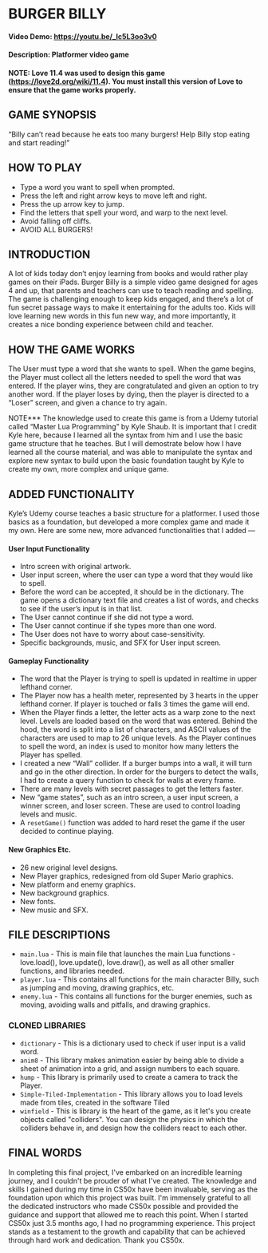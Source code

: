 
# BURGER BILLY
#### Video Demo: https://youtu.be/_lc5L3oo3v0
#### Description: Platformer video game 
#### NOTE: Love 11.4 was used to design this game (https://love2d.org/wiki/11.4). You must install this version of Love to ensure that the game works properly.


## GAME SYNOPSIS
“Billy can’t read because he eats too many burgers! Help Billy stop eating and start reading!”


## HOW TO PLAY
- Type a word you want to spell when prompted.
- Press the left and right arrow keys to move left and right.
- Press the up arrow key to jump.
- Find the letters that spell your word, and warp to the next level.
- Avoid falling off cliffs.
- AVOID ALL BURGERS!



## INTRODUCTION
A lot of kids today don’t enjoy learning from books and would rather play games on their iPads. Burger Billy is a simple video game designed for ages 4 and up, that parents and teachers can use to teach reading and spelling. The game is challenging enough to keep kids engaged, and there’s a lot of fun secret passage ways to make it entertaining for the adults too. Kids will love learning new words in this fun new way, and more importantly, it creates a nice bonding experience between child and teacher.  


## HOW THE GAME WORKS
The User must type a word that she wants to spell. When the game begins, the Player must collect all the letters needed to spell the word that was entered. If the player wins, they are congratulated and given an option to try another word. If the player loses by dying, then the player is directed to a “Loser” screen, and given a chance to try again.

NOTE*** The knowledge used to create this game is from a Udemy tutorial called “Master Lua Programming” by Kyle Shaub. It is important that I credit Kyle here, because I learned all the syntax from him and I use the basic game structure that he teaches. But I will demostrate below how I have learned all the course material, and was able to manipulate the syntax and explore new syntax to build upon the basic foundation taught by Kyle to create my own, more complex and unique game. 


## ADDED FUNCTIONALITY
Kyle’s Udemy course teaches a basic structure for a platformer. I used those basics as a foundation, but developed a more complex game and made it my own. Here are some new, more advanced functionalities that I added —

#### User Input Functionality
- Intro screen with original artwork.
- User input screen, where the user can type a word that they would like to spell.
- Before the word can be accepted, it should be in the dictionary. The game opens a dictionary text file and creates a list of words, and checks to see if the user’s input is in that list. 
- The User cannot continue if she did not type a word.
- The User cannot continue if she types more than one word.
- The User does not have to worry about case-sensitivity.
- Specific backgrounds, music, and SFX for User input screen.

#### Gameplay Functionality
- The word that the Player is trying to spell is updated in realtime in upper lefthand corner.
- The Player now has a health meter, represented by 3 hearts in the upper lefthand corner. If player is touched or falls 3 times the game will end.
- When the Player finds a letter, the letter acts as a warp zone to the next level. Levels are loaded based on the word that was entered. Behind the hood, the word is split into a list of characters, and ASCII values of the characters are used to map to 26 unique levels. As the Player continues to spell the word, an index is used to monitor how many letters the Player has spelled.
- I created a new “Wall” collider. If a burger bumps into a wall, it will turn and go in the other direction. In order for the burgers to detect the walls, I had to create a query function to check for walls at every frame.
- There are many levels with secret passages to get the letters faster.
- New “game states”, such as an intro screen, a user input screen, a winner screen, and loser screen. These are used to control loading levels and music.
- A `resetGame()` function was added to hard reset the game if the user decided to continue playing.

#### New Graphics Etc.
- 26 new original level designs.
- New Player graphics, redesigned from old Super Mario graphics.
- New platform and enemy graphics.
- New background graphics.
- New fonts.
- New music and SFX.


## FILE DESCRIPTIONS
- `main.lua` - This is main file that launches the main Lua functions - love.load(), love.update(), love.draw(), as well as all other smaller functions, and libraries needed.
- `player.lua` - This contains all functions for the main character Billy, such as jumping and moving, drawing graphics, etc.
- `enemy.lua`  - This contains all functions for the burger enemies, such as moving, avoiding walls and pitfalls, and drawing graphics.


### CLONED LIBRARIES
- `dictionary` - This is a dictionary used to check if user input is a valid word.
- `anim8` - This library makes animation easier by being able to divide a sheet of animation into a grid, and assign numbers to each square.
- `hump` - This library is primarily used to create a camera to track the Player.
- `Simple-Tiled-Implementation` - This library allows you to load levels made from tiles, created in the software Tiled
- `winfield` - This is library is the heart of the game, as it let's you create objects called "colliders". You can design the physics in which the colliders behave in, and design how the colliders react to each other.


## FINAL WORDS
In completing this final project, I've embarked on an incredible learning journey, and I couldn't be prouder of what I've created. The knowledge and skills I gained during my time in CS50x have been invaluable, serving as the foundation upon which this project was built. I'm immensely grateful to all the dedicated instructors who made CS50x possible and provided the guidance and support that allowed me to reach this point. When I started CS50x just 3.5 months ago, I had no programming experience. This project stands as a testament to the growth and capability that can be achieved through hard work and dedication. Thank you CS50x.




